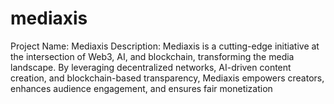 # mediaxis
Project Name: Mediaxis  Description: Mediaxis is a cutting-edge initiative at the intersection of Web3, AI, and blockchain, transforming the media landscape. By leveraging decentralized networks, AI-driven content creation, and blockchain-based transparency, Mediaxis empowers creators, enhances audience engagement, and ensures fair monetization
